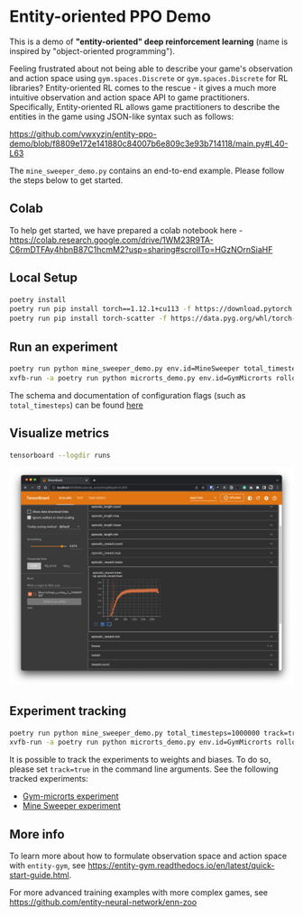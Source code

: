 # Entity-oriented PPO Demo

This is a demo of **"entity-oriented" deep reinforcement learning** (name is inspired by "object-oriented programming"). 

Feeling frustrated about not being able to describe your game's observation and action space  using `gym.spaces.Discrete` or `gym.spaces.Discrete` for RL libraries?  Entity-oriented RL comes to the rescue - it gives a much more intuitive observation and action space API to game practitioners. Specifically, Entity-oriented RL allows game practitioners to describe the entities in the game using JSON-like syntax such as follows:

https://github.com/vwxyzjn/entity-ppo-demo/blob/f8809e172e141880c84007b6e809c3e93b714118/main.py#L40-L63

The `mine_sweeper_demo.py` contains an end-to-end example. Please follow the steps below to get started.

## Colab

To help get started, we have prepared a colab notebook here - https://colab.research.google.com/drive/1WM23R9TA-C6rmDTFAy4hbnB87C1hcmM2?usp=sharing#scrollTo=HGzNOrnSiaHF

## Local Setup

```bash
poetry install
poetry run pip install torch==1.12.1+cu113 -f https://download.pytorch.org/whl/cu113/torch_stable.html
poetry run pip install torch-scatter -f https://data.pyg.org/whl/torch-1.12.1+cu113.html
```

## Run an experiment

```bash
poetry run python mine_sweeper_demo.py env.id=MineSweeper total_timesteps=1000000
xvfb-run -a poetry run python microrts_demo.py env.id=GymMicrorts rollout.num_envs=16 total_timesteps=1000000 rollout.steps=256 eval.capture_videos=True eval.interval=300000 eval.steps=2000 eval.num_envs=1 eval.processes=1
```

The schema and documentation of configuration flags (such as `total_timesteps`) can be found [here](https://github.com/entity-neural-network/enn-trainer/blob/main/config-schema.ron)

## Visualize metrics

```bash
tensorboard --logdir runs
```

![Demo](demo.png)


## Experiment tracking

```bash
poetry run python mine_sweeper_demo.py total_timesteps=1000000 track=true
xvfb-run -a poetry run python microrts_demo.py env.id=GymMicrorts rollout.num_envs=16 total_timesteps=1000000 rollout.steps=256 eval.capture_videos=True eval.interval=300000 eval.steps=2000 eval.num_envs=1 eval.processes=1 track=true
```

It is possible to track the experiments to weights and biases. To do so, please set `track=true` in the command line arguments. See the following tracked experiments:

* [Gym-microrts experiment](https://wandb.ai/entity-neural-network/enn-ppo/runs/3b49rbdu)
* [Mine Sweeper experiment](https://wandb.ai/entity-neural-network/enn-ppo/runs/2z2bd9os)

## More info

To learn more about how to formulate observation space and action space with `entity-gym`, see https://entity-gym.readthedocs.io/en/latest/quick-start-guide.html.

For more advanced training examples with more complex games, see https://github.com/entity-neural-network/enn-zoo
